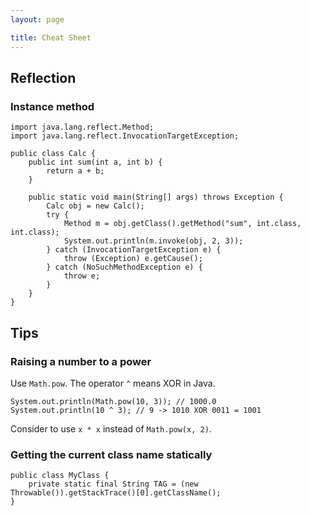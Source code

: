 ```yaml
---
layout: page

title: Cheat Sheet 
---
```


## Reflection 

### Instance method

    import java.lang.reflect.Method;
    import java.lang.reflect.InvocationTargetException;
    
    public class Calc {
        public int sum(int a, int b) {
            return a + b; 
        }
    
        public static void main(String[] args) throws Exception {
            Calc obj = new Calc();
            try {
                Method m = obj.getClass().getMethod("sum", int.class, int.class);
                System.out.println(m.invoke(obj, 2, 3));
            } catch (InvocationTargetException e) {
                throw (Exception) e.getCause();
            } catch (NoSuchMethodException e) {
                throw e;
            }
        }
    }

## Tips 

### Raising a number to a power

Use `Math.pow`. The operator `^` means XOR in Java.

    System.out.println(Math.pow(10, 3)); // 1000.0 
    System.out.println(10 ^ 3); // 9 -> 1010 XOR 0011 = 1001 

Consider to use `x * x` instead of `Math.pow(x, 2)`.

### Getting the current class name statically 

    public class MyClass {
        private static final String TAG = (new Throwable()).getStackTrace()[0].getClassName();
    }

